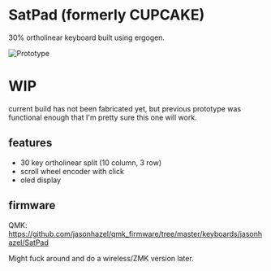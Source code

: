 # SatPad (formerly CUPCAKE)

30% ortholinear keyboard built using ergogen. 

![Prototype](images/prototype.png)

# WIP

current build has not been fabricated yet, but previous prototype was functional enough that I'm pretty sure this one will work.

## features

- 30 key ortholinear split (10 column, 3 row)
- scroll wheel encoder with click
- oled display

## firmware
QMK: https://github.com/jasonhazel/qmk_firmware/tree/master/keyboards/jasonhazel/SatPad

Might fuck around and do a wireless/ZMK version later.
